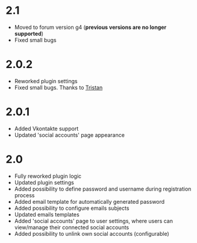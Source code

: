 2.1
===

- Moved to forum version g4 (**previous versions are no longer supported**)
- Fixed small bugs

2.0.2
=====

- Reworked plugin settings
- Fixed small bugs. Thanks to [Tristan](http://esotalk.org/forum/29-social-networking-integration/64#p3094)

2.0.1
=====

- Added Vkontakte support
- Updated 'social accounts' page appearance

2.0
===

- Fully reworked plugin logic
- Updated plugin settings
- Added possibility to define password and username during registration process
- Added email template for automatically generated password
- Added possibility to configure emails subjects
- Updated emails templates
- Added 'social accounts' page to user settings, where users can view/manage their connected social accounts
- Added possibility to unlink own social accounts (configurable)